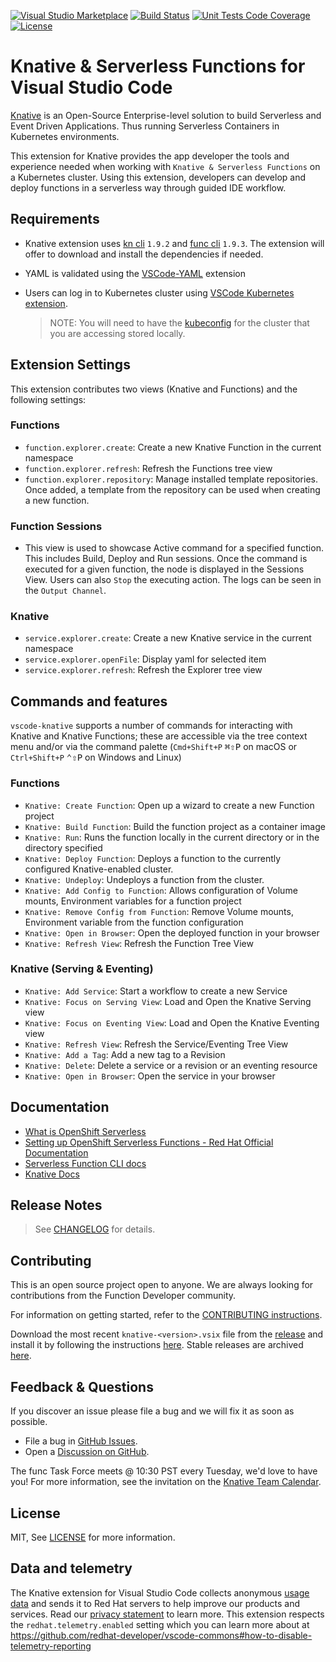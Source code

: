 
[![Visual Studio Marketplace](https://img.shields.io/visual-studio-marketplace/v/redhat.vscode-knative?style=for-the-badge&label=VS%20Marketplace&logo=visual-studio-code)](https://marketplace.visualstudio.com/items?itemName=redhat.vscode-knative)
[![Build Status](https://img.shields.io/github/actions/workflow/status/redhat-developer/vscode-knative/main.yml?style=for-the-badge)](https://github.com/redhat-developer/vscode-knative/actions?query=workflow%3ACI)
[![Unit Tests Code Coverage](https://img.shields.io/codecov/c/github/redhat-developer/vscode-knative?logo=codecov&style=for-the-badge)](https://codecov.io/gh/redhat-developer/vscode-knative/branch/main/graph/badge.svg)
[![License](https://img.shields.io/badge/license-MIT-brightgreen.svg?style=for-the-badge)](https://github.com/redhat-developer/vscode-knative/blob/main/LICENSE)

# Knative & Serverless Functions for Visual Studio Code

[Knative](https://knative.dev/docs/) is an Open-Source Enterprise-level solution to build Serverless and Event Driven Applications. Thus running Serverless Containers in Kubernetes environments.

This extension for Knative provides the app developer the tools and experience needed when working with `Knative & Serverless Functions` on a Kubernetes cluster. Using this extension, developers can develop and deploy functions in a serverless way through guided IDE workflow.

## Requirements

*  Knative extension uses [kn cli](https://github.com/knative/client) `1.9.2` and [func cli](https://github.com/knative/func) `1.9.3`. The extension will offer to download and install the dependencies if needed.

* YAML is validated using the [VSCode-YAML](https://marketplace.visualstudio.com/items?itemName=redhat.vscode-yaml) extension

* Users can log in to Kubernetes cluster using [VSCode Kubernetes extension](https://marketplace.visualstudio.com/items?itemName=ms-kubernetes-tools.vscode-kubernetes-tools).

  > NOTE: You will need to have the [kubeconfig](https://kubernetes.io/docs/concepts/configuration/organize-cluster-access-kubeconfig/#the-kubeconfig-environment-variable) for the cluster that you are accessing stored locally.

## Extension Settings

This extension contributes two views (Knative and Functions) and the following settings:

### Functions

* `function.explorer.create`: Create a new Knative Function in the current namespace
* `function.explorer.refresh`: Refresh the Functions tree view
* `function.explorer.repository`: Manage installed template repositories. Once added, a template from the repository can be used when creating a new function.

### Function Sessions

* This view is used to showcase Active command for a specified function. This includes Build, Deploy and Run sessions. Once the command is executed for a given function, the node is displayed in the Sessions View. Users can also `Stop` the executing action. The logs can be seen in the `Output Channel`.

### Knative

* `service.explorer.create`: Create a new Knative service in the current namespace
* `service.explorer.openFile`: Display yaml for selected item
* `service.explorer.refresh`: Refresh the Explorer tree view

## Commands and features

`vscode-knative` supports a number of commands for interacting with Knative and Knative Functions; these are accessible via the tree context menu and/or via the command palette (`Cmd+Shift+P` <kbd>⌘⇧P</kbd> on macOS or `Ctrl+Shift+P` <kbd>⌃⇧P</kbd> on Windows and Linux)

### Functions

* `Knative: Create Function`: Open up a wizard to create a new Function project
* `Knative: Build Function`: Build the function project as a container image
* `Knative: Run`: Runs the function locally in the current directory or in the directory specified
* `Knative: Deploy Function`: Deploys a function to the currently configured Knative-enabled cluster.
* `Knative: Undeploy`: Undeploys a function from the cluster.
* `Knative: Add Config to Function`: Allows configuration of Volume mounts, Environment variables for a function project
* `Knative: Remove Config from Function`: Remove Volume mounts, Environment variable from the function configuration
* `Knative: Open in Browser`: Open the deployed function in your browser
* `Knative: Refresh View`: Refresh the Function Tree View

### Knative (Serving & Eventing)

* `Knative: Add Service`: Start a workflow to create a new Service
* `Knative: Focus on Serving View`: Load and Open the Knative Serving view
* `Knative: Focus on Eventing View`: Load and Open the Knative Eventing view
* `Knative: Refresh View`: Refresh the Service/Eventing Tree View
* `Knative: Add a Tag`: Add a new tag to a Revision
* `Knative: Delete`: Delete a service or a revision or an eventing resource
* `Knative: Open in Browser`: Open the service in your browser

## Documentation

- [What is OpenShift Serverless](https://www.redhat.com/en/technologies/cloud-computing/openshift/serverless)
- [Setting up OpenShift Serverless Functions - Red Hat Official Documentation](https://docs.openshift.com/container-platform/4.11/serverless/functions/serverless-functions-setup.html)
- [Serverless Function CLI docs](https://github.com/knative/func)
- [Knative Docs](https://knative.dev/docs/)

## Release Notes

> See [CHANGELOG](CHANGELOG.md) for details.

## Contributing

This is an open source project open to anyone. We are always looking for contributions from the Function Developer community.

For information on getting started, refer to the [CONTRIBUTING instructions](CONTRIBUTING.md).

Download the most recent `knative-<version>.vsix` file from the [release](https://github.com/redhat-developer/vscode-knative/releases) and install it by following the instructions [here](https://code.visualstudio.com/docs/editor/extension-gallery#_install-from-a-vsix). Stable releases are archived [here](https://download.jboss.org/jbosstools/adapters/stable/vscode-knative/).

## Feedback & Questions

If you discover an issue please file a bug and we will fix it as soon as possible.
* File a bug in [GitHub Issues](https://github.com/redhat-developer/vscode-knative/issues).
* Open a [Discussion on GitHub](https://github.com/redhat-developer/vscode-knative/discussions).

The func Task Force meets @ 10:30 PST every Tuesday, we'd love to have you! For more information, see the invitation on the [Knative Team Calendar](https://calendar.google.com/calendar/u/0/embed?src=knative.team_9q83bg07qs5b9rrslp5jor4l6s@group.calendar.google.com).

## License

MIT, See [LICENSE](LICENSE) for more information.

## Data and telemetry

The Knative extension for Visual Studio Code collects anonymous [usage data](USAGE_DATA.md) and sends it to Red Hat servers to help improve our products and services. Read our [privacy statement](https://developers.redhat.com/article/tool-data-collection) to learn more. This extension respects the `redhat.telemetry.enabled` setting which you can learn more about at https://github.com/redhat-developer/vscode-commons#how-to-disable-telemetry-reporting


